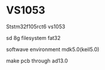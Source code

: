 
# VS1053
Ststm32f105rct6  vs1053

sd 8g filesystem fat32

softwave environment mdk5.0(keil5.0)

make pcb through ad13.0


